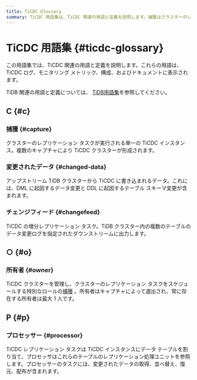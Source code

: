 ```yaml
---
title: TiCDC Glossary
summary: TiCDC 用語集は、TiCDC 関連の用語と定義を説明します。捕獲はクラスターのレプリケーション タスクが実行される単一の TiCDC インスタンスで、変更されたデータはアップストリーム TiDB クラスターから TiCDC に書き込まれるデータを指します。チェンジフィードはTiCDC の増分レプリケーション タスクで、所有者はTiCDC クラスターを管理し、クラスターのレプリケーション タスクをスケジュールする特別なロールの捕獲です。プロセッサーはTiCDC レプリケーション タスクにデータ テーブルを割り当て、これらのテーブルのレプリケーション処理ユニットを参照します。
---
```


# TiCDC 用語集 {#ticdc-glossary}

この用語集では、TiCDC 関連の用語と定義を説明します。これらの用語は、TiCDC ログ、モニタリング メトリック、構成、およびドキュメントに表示されます。

TiDB 関連の用語と定義については、 [TiDB用語集](/glossary.md)を参照してください。

## C {#c}

### 捕獲 {#capture}

クラスターのレプリケーション タスクが実行される単一の TiCDC インスタンス。複数のキャプチャにより TiCDC クラスターが形成されます。

### 変更されたデータ {#changed-data}

アップストリーム TiDB クラスターから TiCDC に書き込まれるデータ。これには、DML に起因するデータ変更と DDL に起因するテーブル スキーマ変更が含まれます。

### チェンジフィード {#changefeed}

TiCDC の増分レプリケーション タスク。TiDB クラスター内の複数のテーブルのデータ変更ログを指定されたダウンストリームに出力します。

## ○ {#o}

### 所有者 {#owner}

TiCDC クラスターを管理し、クラスターのレプリケーション タスクをスケジュールする特別なロールの[捕獲](#capture) 。所有者はキャプチャによって選出され、常に存在する所有者は最大 1 人です。

## P {#p}

### プロセッサー {#processor}

TiCDC レプリケーション タスクは TiCDC インスタンスにデータ テーブルを割り当て、プロセッサはこれらのテーブルのレプリケーション処理ユニットを参照します。プロセッサーのタスクには、変更されたデータの取得、並べ替え、復元、配布が含まれます。
